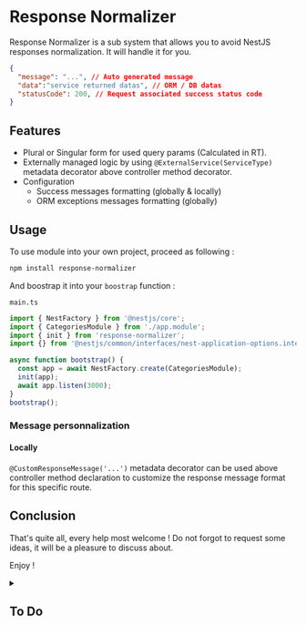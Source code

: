 # Response Normalizer

Response Normalizer is a sub system that allows you to avoid NestJS responses normalization. It will handle it for you. 

```json
{
  "message": "...", // Auto generated message
  "data":"service returned datas", // ORM / DB datas
  "statusCode": 200, // Request associated success status code
}
```

## Features

- Plural or Singular form for used query params (Calculated in RT).
- Externally managed logic by using `@ExternalService(ServiceType)` metadata decorator above controller method decorator.
- Configuration
  - Success messages formatting (globally & locally)
  - ORM exceptions messages formatting (globally)

## Usage

To use module into your own project, proceed as following :

```sh
npm install response-normalizer
```

And boostrap it into your `boostrap` function :

`main.ts`

```ts
import { NestFactory } from '@nestjs/core';
import { CategoriesModule } from './app.module';
import { init } from 'response-normalizer';
import {} from '@nestjs/common/interfaces/nest-application-options.interface';

async function bootstrap() {
  const app = await NestFactory.create(CategoriesModule);
  init(app);
  await app.listen(3000);
}
bootstrap();
```

### Message personnalization

#### Locally

`@CustomResponseMessage('...')` metadata decorator can be used above controller method declaration to customize the response message format for this specific route.

## Conclusion

That's quite all, every help most welcome ! Do not forgot to request some ideas, it will be a pleasure to discuss about.

Enjoy !

<details>
<summary><h2>To Do</h2></summary>

- [x] **Fix Exception Filter to permeet to Nest to return correctly Validation Pipe errors**
  - [ ] Make fix more reliable
- [x] **Improve Configuration**
  - [x] Add way to configure how query params should be joined
  - [x] Add way to apply specific rule on query params (As 'uuid' should be uppered or lowered or also being replace by a total different thing like 'Universally Unique Identifer' or that kind of stuff)
- [ ] **Normalize ORM errors**
  - [ ] Add super class for ORM interceptor
  - [ ] Conceptualize way to get ORM without any changes from end user 
  - [ ] Add Configuration to enable it or not
- [ ] **Add Experimental Mode to handle automatically external service logic**
  - [x] Conceptualize it
  - [ ] Add Configuration to enable experimental mode

</details>
